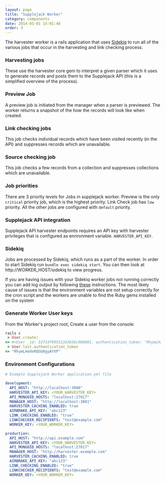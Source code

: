 ```yaml
---
layout: page
title: "Supplejack Worker"
category: components
date: 2014-05-01 15:01:48
order: 3
---
```


The harvester worker is a rails application that uses [Sidekiq](http://sidekiq.org/) to run all of the various jobs that occur in the harvesting and link checking process.

### Harvesting jobs
These use the harvester core gem to interpret a given parser which it uses to generate records and posts them to the Supplejack API (this is a simplified overview of the process).

### Preview Job
A preview job is initiated from the manager when a parser is previewed. The worker returns a snapshot of the how the records will look like when created.

### Link checking jobs
This job checks individual records which have been visited recently (in the API) and suppresses records which are unavailable.

### Source checking job
This job checks a few records from a collection and suppresses collections which are unavailable.

### Job priorities
There are 3 priority levels for Jobs in supplejack worker. Preview is the only `critical` priority job, which is the highest priority. Link Check job has `low` priority. All the other jobs are configured with `default` priority.

### Supplejack API integration
Supplejack API harvester endpoints requires an API key with harvester privileges that is configured as enrironment variable. `HARVESTER_API_KEY`.

### Sidekiq
Jobs are processed by Sidekiq, which runs as a part of the worker. In order to start Sidekiq run `bundle exec sidekiq start`. You can then look at http://WORKER_HOST/sidekiq to view progress.  

If you are having issues with your Sidekiq worker jobs not running correctly you can add log output by following [these](https://github.com/javan/whenever/wiki/Output-redirection-aka-logging-your-cron-jobs) instructions. The most likely cause of issues is that the environment variables are not setup correctly for the cron script and the workers are unable to find the Ruby gems installed on the system

### Generate Worker User keys

From the Worker's project root, Create a user from the console:

```ruby
rails c
 > User.create!
=> #<User _id: 53714f99531163b56c000001, authentication_token: "RhymLHa9xRQGU8gyAYXP">
 > User.last.authentication_token
=> "RhymLHa9xRQGU8gyAYXP"
```

### Environment Configurations

```yaml
# Example Supplejack Worker application.yml file

development:
  API_HOST: "http://localhost:3000"
  HARVESTER_API_KEY: <YOUR_HARVESTER_KEY>
  API_MONGOID_HOSTS: "localhost:27017"
  MANAGER_HOST: "http://localhost:3001"
  HARVESTER_CACHING_ENABLED: true
  AIRBRAKE_API_KEY: "abc123"
  LINK_CHECKING_ENABLED: "true"
  LINKCHECKER_RECIPIENTS: "test@example.com"
  WORKER_KEY: <YOUR_WORKER_KEY>

production:
  API_HOST: "http://api.example.com"
  HARVESTER_API_KEY: <YOUR_HARVESTER_KEY>
  API_MONGOID_HOSTS: "localhost:27017"
  MANAGER_HOST: "http://harvester.example.com"
  HARVESTER_CACHING_ENABLED: true
  AIRBRAKE_API_KEY: "abc123"
  LINK_CHECKING_ENABLED: "true"
  LINKCHECKER_RECIPIENTS: "test@example.com"
  WORKER_KEY: <YOUR_WORKER_KEY>
```
